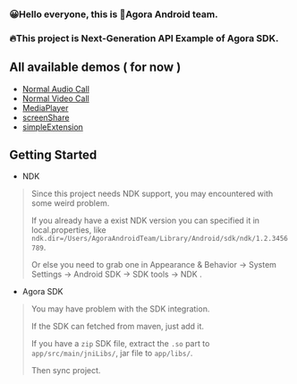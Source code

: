 ### 😀Hello everyone, this is 🏢Agora Android team.

### 🔥This project is Next-Generation API Example of Agora SDK.

## All available demos ( for now )
- [Normal Audio Call][basicAudio]
- [Normal Video Call][basicVideo]
- [MediaPlayer][mediaPlayer]
- [screenShare][screenShare]
- [simpleExtension][simpleExtension]

## Getting Started

- NDK
> Since this project needs NDK support, you may encountered with some weird problem.
>
> If you already have a exist NDK version you can specified it in local.properties,
> like `ndk.dir=/Users/AgoraAndroidTeam/Library/Android/sdk/ndk/1.2.3456789`.
>
> Or else you need to grab one in Appearance & Behavior -> System Settings -> Android SDK -> SDK tools -> NDK .

- Agora SDK
> You may have problem with the SDK integration.
>
> If the SDK can fetched from maven, just add it.
>
> If you have a `zip` SDK file, extract the `.so` part to `app/src/main/jniLibs/`, jar file to `app/libs/`.
>
> Then sync project.

<br/>
<br/>

[basicAudio]: app/src/main/java/io/agora/ng_api/ui/fragment/BasicAudioFragment.java
[basicVideo]: app/src/main/java/io/agora/ng_api/ui/fragment/BasicVideoFragment.java
[mediaPlayer]: app/src/main/java/io/agora/ng_api/ui/fragment/MediaPlayerFragment.java
[screenShare]: app/src/main/java/io/agora/ng_api/ui/fragment/ScreenShareFragment.java
[simpleExtension]: app/src/main/java/io/agora/ng_api/ui/fragment/SimpleExtensionFragment.java